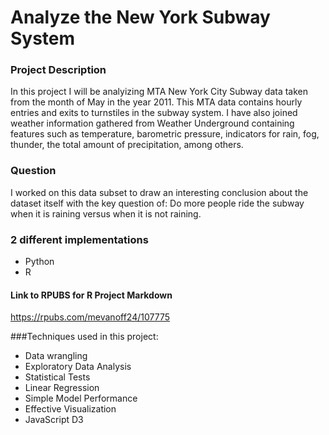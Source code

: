 # Analyze the New York Subway System

### Project Description
In this project I will be analyizing MTA New York City Subway data taken from the month of May in the year 2011. This MTA data contains hourly entries and exits to turnstiles in the subway system. I have also joined weather information gathered from Weather Underground containing features such as temperature, barometric pressure, indicators for rain, fog, thunder, the total amount of precipitation, among others.

### Question 
I worked on this data subset to draw an interesting conclusion about the dataset itself with the key question of: Do more people ride the subway when it is raining versus when it is not raining.


### 2 different implementations
- Python
- R

#### Link to RPUBS for R Project Markdown
https://rpubs.com/mevanoff24/107775

###Techniques used in this project:

- Data wrangling
- Exploratory Data Analysis
- Statistical Tests
- Linear Regression
- Simple Model Performance
- Effective Visualization
- JavaScript D3

